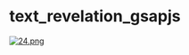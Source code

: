 # text_revelation_gsapjs


[![24.png](https://i.postimg.cc/05SSVzWs/24.png)](https://postimg.cc/w363vjYf)
